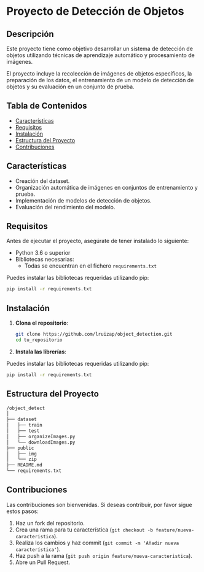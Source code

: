 # Proyecto de Detección de Objetos

## Descripción

Este proyecto tiene como objetivo desarrollar un sistema de detección de objetos utilizando técnicas de aprendizaje automático y procesamiento de imágenes.

El proyecto incluye la recolección de imágenes de objetos específicos, la preparación de los datos, el entrenamiento de un modelo de detección de objetos y su evaluación en un conjunto de prueba.

## Tabla de Contenidos

- [Características](#características)
- [Requisitos](#requisitos)
- [Instalación](#instalación)
- [Estructura del Proyecto](#estructura-del-proyecto)
- [Contribuciones](#contribuciones)

## Características

- Creación del dataset.
- Organización automática de imágenes en conjuntos de entrenamiento y prueba.
- Implementación de modelos de detección de objetos.
- Evaluación del rendimiento del modelo.

## Requisitos

Antes de ejecutar el proyecto, asegúrate de tener instalado lo siguiente:

- Python 3.6 o superior
- Bibliotecas necesarias:
  - Todas se encuentran en el fichero `requirements.txt`
  
Puedes instalar las bibliotecas requeridas utilizando pip:

```bash
pip install -r requirements.txt
```

## Instalación

1. **Clona el repositorio**:

   ```bash
   git clone https://github.com/lruizap/object_detection.git
   cd tu_repositorio
   ```

2. **Instala las librerías**:

Puedes instalar las bibliotecas requeridas utilizando pip:

```bash
pip install -r requirements.txt
```

## Estructura del Proyecto

```markdown
/object_detect
│
├── dataset
│   ├── train
│   ├── test
│   ├── organizeImages.py
│   └── downloadImages.py
├── public
│   ├── img
│   └── zip
├── README.md
└── requirements.txt
```

## Contribuciones

Las contribuciones son bienvenidas. Si deseas contribuir, por favor sigue estos pasos:

1. Haz un fork del repositorio.
2. Crea una rama para tu característica (`git checkout -b feature/nueva-caracteristica`).
3. Realiza los cambios y haz commit (`git commit -m 'Añadir nueva característica'`).
4. Haz push a la rama (`git push origin feature/nueva-caracteristica`).
5. Abre un Pull Request.

